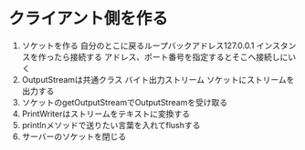 # クライアント側を作る
1. ソケットを作る 自分のとこに戻るループバックアドレス127.0.0.1 インスタンスを作ったら接続する アドレス、ポート番号を指定するとそこへ接続しにいく
2. OutputStreamは共通クラス バイト出力ストリーム ソケットにストリームを出力する
3. ソケットのgetOutputStreamでOutputStreamを受け取る
4. PrintWriterはストリームをテキストに変換する
5. printlnメソッドで送りたい言葉を入れてflushする
6. サーバーのソケットを閉じる